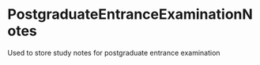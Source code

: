 # PostgraduateEntranceExaminationNotes
Used to store study notes for postgraduate entrance examination
